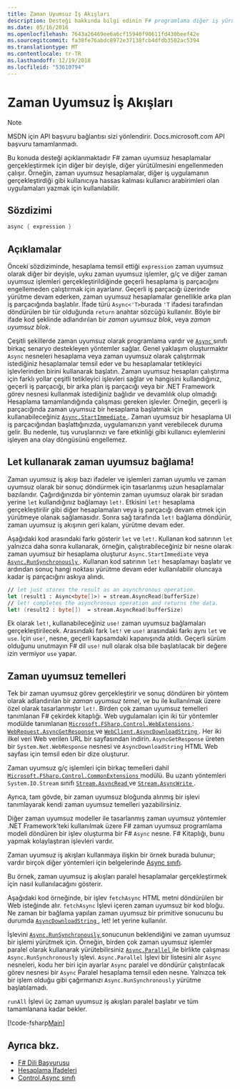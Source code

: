 ```yaml
---
title: Zaman Uyumsuz İş Akışları
description: Desteği hakkında bilgi edinin F# programlama diğer iş yürütme engellemeden yürütülen zaman uyumsuz olarak hesaplamalar gerçekleştirmek için dili.
ms.date: 05/16/2016
ms.openlocfilehash: 7643a26469ee6a6cf15940f90611fd430beef42e
ms.sourcegitcommit: fa38fe76abdc8972e37138fcb4dfdb3502ac5394
ms.translationtype: MT
ms.contentlocale: tr-TR
ms.lasthandoff: 12/19/2018
ms.locfileid: "53610794"
---
```

# <a name="asynchronous-workflows"></a>Zaman Uyumsuz İş Akışları

> [!NOTE]
> MSDN için API başvuru bağlantısı sizi yönlendirir.  Docs.microsoft.com API başvuru tamamlanmadı.

Bu konuda desteği açıklanmaktadır F# zaman uyumsuz hesaplamalar gerçekleştirmek için diğer bir deyişle, diğer yürütülmesini engellenmeden çalışır. Örneğin, zaman uyumsuz hesaplamalar, diğer iş uygulamanın gerçekleştirdiği gibi kullanıcıya hassas kalması kullanıcı arabirimleri olan uygulamaları yazmak için kullanılabilir.

## <a name="syntax"></a>Sözdizimi

```fsharp
async { expression }
```

## <a name="remarks"></a>Açıklamalar

Önceki sözdiziminde, hesaplama temsil ettiği `expression` zaman uyumsuz olarak diğer bir deyişle, uyku zaman uyumsuz işlemler, g/ç ve diğer zaman uyumsuz işlemleri gerçekleştirildiğinde geçerli hesaplama iş parçacığını engellemeden çalıştırmak için ayarlanır. Geçerli iş parçacığı üzerinde yürütme devam ederken, zaman uyumsuz hesaplamalar genellikle arka plan iş parçacığında başlatılır. İfade türü `Async<'T>`burada `'T` ifadesi tarafından döndürülen bir tür olduğunda `return` anahtar sözcüğü kullanılır. Böyle bir ifade kod şeklinde adlandırılan bir *zaman uyumsuz blok*, veya *zaman uyumsuz blok*.

Çeşitli şekillerde zaman uyumsuz olarak programlama vardır ve [ `Async` ](https://msdn.microsoft.com/library/03eb4d12-a01a-4565-a077-5e83f17cf6f7) sınıfı birkaç senaryo destekleyen yöntemler sağlar. Genel yaklaşım oluşturmaktır `Async` nesneleri hesaplama veya zaman uyumsuz olarak çalıştırmak istediğiniz hesaplamalar temsil eder ve bu hesaplamalar tetikleyici işlevlerinden birini kullanarak başlatın. Zaman uyumsuz hesapları çalıştırma için farklı yollar çeşitli tetikleyici işlevleri sağlar ve hangisini kullandığınız, geçerli iş parçacığı, bir arka plan iş parçacığı veya bir .NET Framework görev nesnesi kullanmak istediğiniz bağlıdır ve devamlılık olup olmadığı Hesaplama tamamlandığında çalışması gereken işlevler. Örneğin, geçerli iş parçacığında zaman uyumsuz bir hesaplama başlatmak için kullanabileceğiniz [ `Async.StartImmediate` ](https://msdn.microsoft.com/library/2f71d1cc-187f-48cf-ac66-e7fda41c46e3). Zaman uyumsuz bir hesaplama UI iş parçacığından başlattığınızda, uygulamanızın yanıt verebilecek duruma gelir. Bu nedenle, tuş vuruşlarınızı ve fare etkinliği gibi kullanıcı eylemlerini işleyen ana olay döngüsünü engellemez.

## <a name="asynchronous-binding-by-using-let"></a>Let kullanarak zaman uyumsuz bağlama!

Zaman uyumsuz iş akışı bazı ifadeler ve işlemleri zaman uyumlu ve zaman uyumsuz olarak bir sonuç döndürmek için tasarlanmış uzun hesaplamalar bazılarıdır. Çağırdığınızda bir yöntemin zaman uyumsuz olarak bir sıradan yerine `let` kullandığınız bağlamayı `let!`. Etkisini `let!` hesaplama gerçekleştirilir gibi diğer hesaplamaları veya iş parçacığı devam etmek için yürütmeye olanak sağlamasıdır. Sonra sağ tarafında `let!` bağlama döndürür, zaman uyumsuz iş akışının geri kalanı, yürütme devam eder.

Aşağıdaki kod arasındaki farkı gösterir `let` ve `let!`. Kullanan kod satırının `let` yalnızca daha sonra kullanarak, örneğin, çalıştırabileceğiniz bir nesne olarak zaman uyumsuz bir hesaplama oluşturur `Async.StartImmediate` veya [ `Async.RunSynchronously` ](https://msdn.microsoft.com/library/0a6663a9-50f2-4d38-8bf3-cefd1a51fd6b). Kullanan kod satırının `let!` hesaplamayı başlatır ve ardından sonuç hangi noktası yürütme devam eder kullanılabilir oluncaya kadar iş parçacığını askıya alındı.

```fsharp
// let just stores the result as an asynchronous operation.
let (result1 : Async<byte[]>) = stream.AsyncRead(bufferSize)
// let! completes the asynchronous operation and returns the data.
let! (result2 : byte[])  = stream.AsyncRead(bufferSize)
```

Ek olarak `let!`, kullanabileceğiniz `use!` zaman uyumsuz bağlamaları gerçekleştirilecek. Arasındaki fark `let!` ve `use!` arasındaki farkı aynı `let` ve `use`. İçin `use!`, nesne, geçerli kapsamdaki kapanışında atıldı. Geçerli sürüm olduğunu unutmayın F# dil `use!` null olarak olsa bile başlatılacak bir değere izin vermiyor `use` yapar.

## <a name="asynchronous-primitives"></a>Zaman uyumsuz temelleri

Tek bir zaman uyumsuz görev gerçekleştirir ve sonuç döndüren bir yöntem olarak adlandırılan bir *zaman uyumsuz temel*, ve bu ile kullanılmak üzere özel olarak tasarlanmıştır `let!`. Birden çok zaman uyumsuz temelleri tanımlanan F# çekirdek kitaplığı. Web uygulamaları için iki tür yöntemler modülde tanımlanan [ `Microsoft.FSharp.Control.WebExtensions` ](https://msdn.microsoft.com/library/95ef17bc-ee3f-44ba-8a11-c90fcf4cf003): [ `WebRequest.AsyncGetResponse` ](https://msdn.microsoft.com/library/09a60c31-e6e2-4b5c-ad23-92a86e50060c) ve [ `WebClient.AsyncDownloadString` ](https://msdn.microsoft.com/library/8a85a9b7-f712-4cac-a0ce-0a797f8ea32a). Her iki ilkel veri Web verilen URL bir sayfasından indirin. `AsyncGetResponse` üreten bir `System.Net.WebResponse` nesnesi ve `AsyncDownloadString` HTML Web sayfası için temsil eden bir dize oluşturur.

Zaman uyumsuz g/ç işlemleri için birkaç temelleri dahil [ `Microsoft.FSharp.Control.CommonExtensions` ](https://msdn.microsoft.com/library/2edb67cb-6814-4a30-849f-b6dbdd042396) modülü. Bu uzantı yöntemleri `System.IO.Stream` sınıfı [ `Stream.AsyncRead` ](https://msdn.microsoft.com/library/85698aaa-bdda-47e6-abed-3730f59fda5e) ve [ `Stream.AsyncWrite` ](https://msdn.microsoft.com/library/1b0a2751-e42a-47e1-bd27-020224adc618).

Ayrıca, tam gövde, bir zaman uyumsuz bloğunda alınmış bir işlevi tanımlayarak kendi zaman uyumsuz temelleri yazabilirsiniz.

Diğer zaman uyumsuz modeller ile tasarlanmış zaman uyumsuz yöntemler .NET Framework'teki kullanılmak üzere F# zaman uyumsuz programlama modeli döndüren bir işlev oluşturma bir F# `Async` nesne. F# Kitaplığı, bunu yapmak kolaylaştıran işlevleri vardır.

Zaman uyumsuz iş akışları kullanmaya ilişkin bir örnek burada bulunur; vardır birçok diğer yöntemleri için belgelerinde [Async sınıfı](https://msdn.microsoft.com/library/03eb4d12-a01a-4565-a077-5e83f17cf6f7).

Bu örnek, zaman uyumsuz iş akışları paralel hesaplamalar gerçekleştirmek için nasıl kullanılacağını gösterir.

Aşağıdaki kod örneğinde, bir işlev `fetchAsync` HTML metni döndürülen bir Web isteğinde alır. `fetchAsync` İşlevi içeren zaman uyumsuz bir kod bloğu. Ne zaman bir bağlama yapılan zaman uyumsuz bir primitive sonucunu bu durumda [ `AsyncDownloadString` ](https://msdn.microsoft.com/library/8a85a9b7-f712-4cac-a0ce-0a797f8ea32a), let! let yerine kullanılır.

İşlevini [ `Async.RunSynchronously` ](https://msdn.microsoft.com/library/0a6663a9-50f2-4d38-8bf3-cefd1a51fd6b) sonucunun beklendiğini ve zaman uyumsuz bir işlemi yürütmek için. Örneğin, birden çok zaman uyumsuz işlemler paralel olarak kullanarak yürütebilirsiniz [ `Async.Parallel` ](https://msdn.microsoft.com/library/aa9b0355-2d55-4858-b943-cbe428de9dc4) ile birlikte çalışması `Async.RunSynchronously` işlevi. `Async.Parallel` İşlevi bir listesini alır `Async` nesneleri, kodu her biri için ayarlar `Async` paralel ve döndürür çalıştırılacak görev nesnesi bir `Async` Paralel hesaplama temsil eden nesne. Yalnızca tek bir işlem olduğu gibi çağırmanızı `Async.RunSynchronously` yürütme başlatılamadı.

`runAll` İşlevi üç zaman uyumsuz iş akışları paralel başlatır ve tüm tamamlanana kadar bekler.

[!code-fsharp[Main](../../../samples/snippets/fsharp/lang-ref-2/snippet8003.fs)]

## <a name="see-also"></a>Ayrıca bkz.

- [F# Dili Başvurusu](index.md)
- [Hesaplama İfadeleri](computation-expressions.md)
- [Control.Async sınıfı](https://msdn.microsoft.com/visualfsharpdocs/conceptual/control.async-class-%5bfsharp%5d)